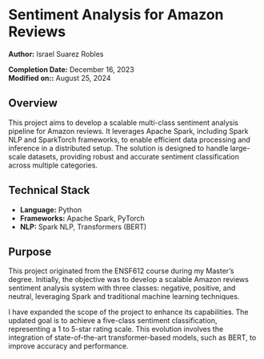 # Sentiment Analysis for Amazon Reviews

**Author:** Israel Suarez Robles

**Completion Date:** December 16, 2023<br>
**Modified on::**  August 25, 2024

## Overview

This project aims to develop a scalable multi-class sentiment analysis pipeline for Amazon reviews. It
leverages Apache Spark, including Spark NLP and SparkTorch frameworks, to enable efficient data processing and inference
in a distributed setup. The solution is designed to handle large-scale datasets, providing robust and accurate sentiment
classification across multiple categories.

## Technical Stack

- **Language:** Python
- **Frameworks:** Apache Spark, PyTorch
- **NLP:** Spark NLP, Transformers (BERT)

## Purpose

This project originated from the ENSF612 course during my Master’s degree. Initially, the objective was to develop a
scalable Amazon reviews sentiment analysis system with three classes: negative, positive, and neutral, leveraging Spark
and traditional machine learning techniques.

I have expanded the scope of the project to enhance its capabilities. The updated goal is to achieve a
five-class sentiment classification, representing a 1 to 5-star rating scale. This evolution involves the integration of
state-of-the-art transformer-based models, such as BERT, to improve accuracy and performance.
